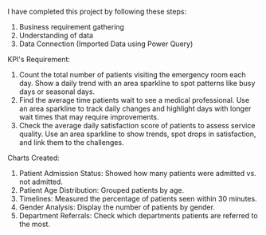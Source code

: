 I have completed this project by following these steps:
1) Business requirement gathering
2) Understanding of data
3) Data Connection (Imported Data using Power Query)

KPI's Requirement:
1) Count the total number of patients visiting the emergency room each day. Show a daily trend with an area sparkline to spot patterns like busy days or seasonal days.
2) Find the average time patients wait to see a medical professional. Use an area sparkline to track daily changes and highlight days with longer wait times that may  require improvements.
3) Check the average daily satisfaction score of patients to assess service quality. Use an area sparkline to show trends, spot drops in satisfaction, and link them to the challenges.

Charts Created:
1) Patient Admission Status: Showed how many patients were admitted vs. not admitted.
2) Patient Age Distribution: Grouped patients by age.
3) Timelines: Measured the percentage of patients seen within 30 minutes.
4) Gender Analysis: Display the number of patients by gender.
5) Department Referrals: Check which departments patients are referred to the most.
